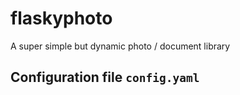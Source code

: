 # flaskyphoto

A super simple but dynamic photo / document library

## Configuration file `config.yaml`
